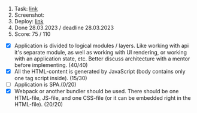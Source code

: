 1. Task: [link](https://github.com/rolling-scopes-school/tasks/blob/master/tasks/shelter/shelter.md)
2. Screenshot:
3. Deploy: [link](https://github.com/)
4. Done 28.03.2023 / deadline 28.03.2023
5. Score: 75 / 110
  - [x] Application is divided to logical modules / layers. Like working with api it's separate module, as well as working with UI rendering, or working with an application state, etc. Better discuss architecture with a mentor before implementing. (40/40)
  - [x] All the HTML-content is generated by JavaScript (body contains only one tag script inside). (15/30) 
  - [ ] Application is SPA.(0/20)
  - [x] Webpack or another bundler should be used. There should be one HTML-file, JS-file, and one CSS-file (or it can be embedded right in the HTML-file). (20/20)
